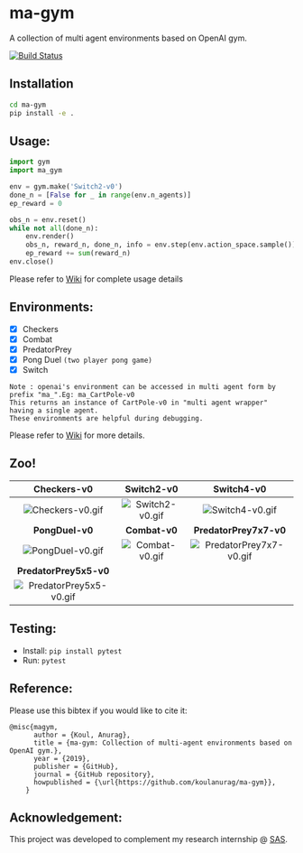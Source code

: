 # ma-gym
A collection of multi agent environments based on OpenAI gym.

[![Build Status](https://travis-ci.com/koulanurag/ma-gym.svg?token=DM2fKnVJXEZDaszt9oHm&branch=master)](https://travis-ci.com/koulanurag/ma-gym)

## Installation
```bash
cd ma-gym
pip install -e .
```

## Usage:
```python
import gym
import ma_gym

env = gym.make('Switch2-v0')
done_n = [False for _ in range(env.n_agents)]
ep_reward = 0

obs_n = env.reset()
while not all(done_n):
    env.render()
    obs_n, reward_n, done_n, info = env.step(env.action_space.sample())
    ep_reward += sum(reward_n)
env.close()
```

Please refer to [Wiki](https://github.com/koulanurag/ma-gym/wiki/Usage) for complete usage details

## Environments:
- [x] Checkers
- [x] Combat
- [x] PredatorPrey
- [x] Pong Duel  ```(two player pong game)```
- [x] Switch

```
Note : openai's environment can be accessed in multi agent form by prefix "ma_".Eg: ma_CartPole-v0
This returns an instance of CartPole-v0 in "multi agent wrapper" having a single agent. 
These environments are helpful during debugging.
```

Please refer to [Wiki](https://github.com/koulanurag/ma-gym/wiki/Environments) for more details.

## Zoo!

| __Checkers-v0__ | __Switch2-v0__ | __Switch4-v0__ |
|:---:|:---:|:---:|
|![Checkers-v0.gif](static/gif/Checkers-v0.gif)|![Switch2-v0.gif](static/gif/Switch2-v0.gif)|![Switch4-v0.gif](static/gif/Switch4-v0.gif)|
| __PongDuel-v0__ | __Combat-v0__ | __PredatorPrey7x7-v0__ |
|![PongDuel-v0.gif](static/gif/PongDuel-v0.gif)|![Combat-v0.gif](static/gif/Combat-v0.gif)|![PredatorPrey7x7-v0.gif](static/gif/PredatorPrey7x7-v0.gif)|
|__PredatorPrey5x5-v0__ | | |
|![PredatorPrey5x5-v0.gif](static/gif/PredatorPrey5x5-v0.gif)|||


## Testing:

- Install: ```pip install pytest ```
- Run: ```pytest```


## Reference:
Please use this bibtex if you would like to cite it:
```
@misc{magym,
      author = {Koul, Anurag},
      title = {ma-gym: Collection of multi-agent environments based on OpenAI gym.},
      year = {2019},
      publisher = {GitHub},
      journal = {GitHub repository},
      howpublished = {\url{https://github.com/koulanurag/ma-gym}},
    }
```
## Acknowledgement:
This project was developed to complement my research internship @ [SAS](https://www.sas.com/en_us/home.html).



